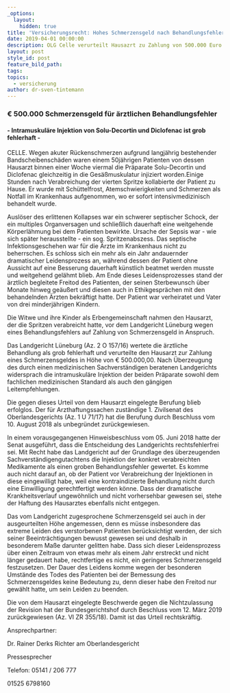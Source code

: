 ```yaml
---
_options:
  layout:
    hidden: true
title: 'Versicherungsrecht: Hohes Schmerzensgeld nach Behandlungsfehler'
date: 2019-04-01 00:00:00
description: OLG Celle verurteilt Hausazrt zu Zahlung von 500.000 Euro Schmerzensgeld
layout: post
style_id: post
feature_bild_path:
tags:
topics:
  - versicherung
author: dr-sven-tintemann
---
```


### € 500.000 Schmerzensgeld f&uuml;r &auml;rztlichen Behandlungsfehler

#### - Intramuskul&auml;re Injektion von Solu-Decortin und Diclofenac ist grob fehlerhaft -

CELLE. Wegen akuter R&uuml;ckenschmerzen aufgrund langj&auml;hrig bestehender Bandscheibensch&auml;den waren einem 50j&auml;hrigen Patienten von dessen Hausarzt binnen einer Woche viermal die Pr&auml;parate Solu-Decortin und Diclofenac gleichzeitig in die Ges&auml;&szlig;muskulatur injiziert worden.Einige Stunden nach Verabreichung der vierten Spritze kollabierte der Patient zu Hause. Er wurde mit Sch&uuml;ttelfrost, Atemschwierigkeiten und Schmerzen als Notfall im Krankenhaus aufgenommen, wo er sofort intensivmedizinisch behandelt wurde.

Ausl&ouml;ser des erlittenen Kollapses war ein schwerer septischer Schock, der ein multiples Organversagen und schlie&szlig;lich dauerhaft eine weitgehende K&ouml;rperl&auml;hmung bei dem Patienten bewirkte. Ursache der Sepsis war - wie sich sp&auml;ter herausstellte - ein sog. Spritzenabszess. Das septische Infektionsgeschehen war f&uuml;r die &Auml;rzte im Krankenhaus nicht zu beherrschen. Es schloss sich ein mehr als ein Jahr andauernder dramatischer Leidensprozess an, w&auml;hrend dessen der Patient ohne Aussicht auf eine Besserung dauerhaft k&uuml;nstlich beatmet werden musste und weitgehend gel&auml;hmt blieb. Am Ende dieses Leidensprozesses stand der &auml;rztlich begleitete Freitod des Patienten, der seinen Sterbewunsch &uuml;ber Monate hinweg ge&auml;u&szlig;ert und diesen auch in Ethikgespr&auml;chen mit den behandelnden &Auml;rzten bekr&auml;ftigt hatte. Der Patient war verheiratet und Vater von drei minderj&auml;hrigen Kindern.

Die Witwe und ihre Kinder als Erbengemeinschaft nahmen den Hausarzt, der die Spritzen verabreicht hatte, vor dem Landgericht L&uuml;neburg wegen eines Behandlungsfehlers auf Zahlung von Schmerzensgeld in Anspruch.

Das Landgericht L&uuml;neburg (Az. 2 O 157/16) wertete die &auml;rztliche Behandlung als grob fehlerhaft und verurteilte den Hausarzt zur Zahlung eines Schmerzensgeldes in H&ouml;he von € 500.000,00. Nach &Uuml;berzeugung des durch einen medizinischen Sachverst&auml;ndigen beratenen Landgerichts widersprach die intramuskul&auml;re Injektion der beiden Pr&auml;parate sowohl dem fachlichen medizinischen Standard als auch den g&auml;ngigen Leitempfehlungen.

Die gegen dieses Urteil von dem Hausarzt eingelegte Berufung blieb erfolglos. Der f&uuml;r Arzthaftungssachen zust&auml;ndige 1. Zivilsenat des Oberlandesgerichts (Az. 1 U 71/17) hat die Berufung durch Beschluss vom 10. August 2018 als unbegr&uuml;ndet zur&uuml;ckgewiesen.

In einem vorausgegangenen Hinweisbeschluss vom 05. Juni 2018 hatte der Senat ausgef&uuml;hrt, dass die Entscheidung des Landgerichts rechtsfehlerfrei sei. Mit Recht habe das Landgericht auf der Grundlage des &uuml;berzeugenden Sachverst&auml;ndigengutachtens die Injektion der konkret verabreichten Medikamente als einen groben Behandlungsfehler gewertet. Es komme auch nicht darauf an, ob der Patient vor Verabreichung der Injektionen in diese eingewilligt habe, weil eine kontraindizierte Behandlung nicht durch eine Einwilligung gerechtfertigt werden k&ouml;nne. Dass der dramatische Krankheitsverlauf ungew&ouml;hnlich und nicht vorhersehbar gewesen sei, stehe der Haftung des Hausarztes ebenfalls nicht entgegen.

Das vom Landgericht zugesprochene Schmerzensgeld sei auch in der ausgeurteilten H&ouml;he angemessen, denn es m&uuml;sse insbesondere das extreme Leiden des verstorbenen Patienten ber&uuml;cksichtigt werden, der sich seiner Beeintr&auml;chtigungen bewusst gewesen sei und deshalb in besonderem Ma&szlig;e darunter gelitten habe. Dass sich dieser Leidensprozess &uuml;ber einen Zeitraum von etwas mehr als einem Jahr erstreckt und nicht l&auml;nger gedauert habe, rechtfertige es nicht, ein geringeres Schmerzensgeld festzusetzen. Der Dauer des Leidens komme wegen der besonderen Umst&auml;nde des Todes des Patienten bei der Bemessung des Schmerzensgeldes keine Bedeutung zu, denn dieser habe den Freitod nur gew&auml;hlt hatte, um sein Leiden zu beenden.

Die von dem Hausarzt eingelegte Beschwerde gegen die Nichtzulassung der Revision hat der Bundesgerichtshof durch Beschluss vom 12. M&auml;rz 2019 zur&uuml;ckgewiesen (Az. VI ZR 355/18). Damit ist das Urteil rechtskr&auml;ftig.

Ansprechpartner:

Dr. Rainer Derks Richter am Oberlandesgericht

Pressesprecher

Telefon: 05141 / 206 777

01525 6798160